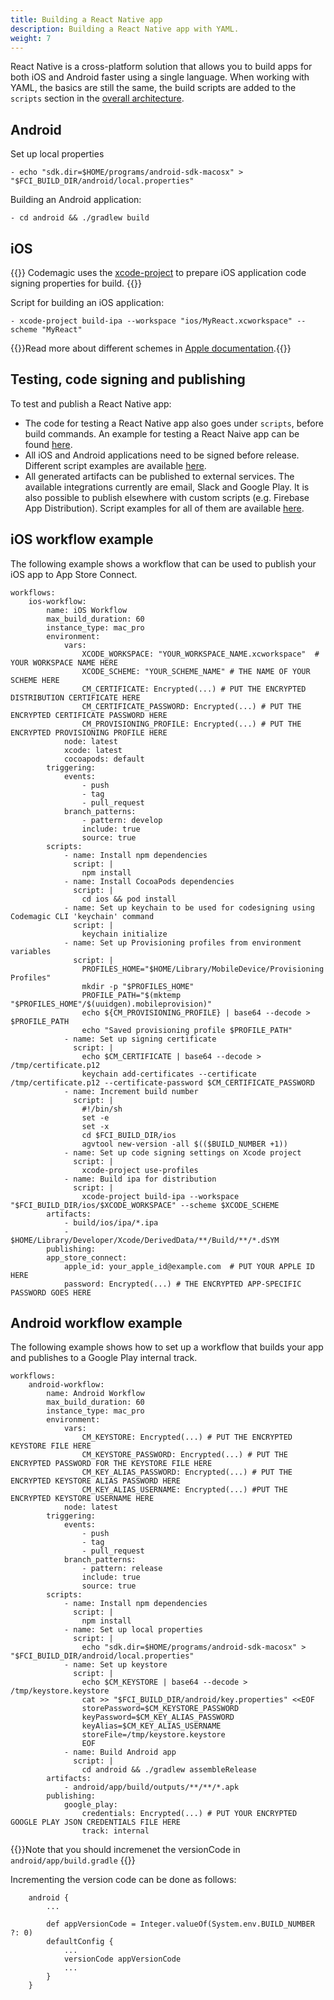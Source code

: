 ```yaml
---
title: Building a React Native app
description: Building a React Native app with YAML.
weight: 7
---
```


React Native is a cross-platform solution that allows you to build apps for both iOS and Android faster using a single language. When working with YAML, the basics are still the same, the build scripts are added to the `scripts` section in the [overall architecture](../yaml/yaml/#template).

## Android

Set up local properties

    - echo "sdk.dir=$HOME/programs/android-sdk-macosx" > "$FCI_BUILD_DIR/android/local.properties"

Building an Android application:

    - cd android && ./gradlew build

## iOS

{{<notebox>}}
Codemagic uses the [xcode-project](https://github.com/codemagic-ci-cd/cli-tools/blob/master/docs/xcode-project/README.md#xcode-project) to prepare iOS application code signing properties for build.
{{</notebox>}}

Script for building an iOS application:

    - xcode-project build-ipa --workspace "ios/MyReact.xcworkspace" --scheme "MyReact"

{{<notebox>}}Read more about different schemes in [Apple documentation](https://help.apple.com/xcode/mac/current/#/dev0bee46f46).{{</notebox>}} 

## Testing, code signing and publishing

To test and publish a React Native app:

* The code for testing a React Native app also goes under `scripts`, before build commands. An example for testing a React Naive app can be found [here](../yaml/testing/#react-native-unit-test).
* All iOS and Android applications need to be signed before release. Different script examples are available [here](../yaml/distribution/).
* All generated artifacts can be published to external services. The available integrations currently are email, Slack and Google Play. It is also possible to publish elsewhere with custom scripts (e.g. Firebase App Distribution). Script examples for all of them are available [here](../yaml/distribution/#publishing).

## iOS workflow example

The following example shows a workflow that can be used to publish your iOS app to App Store Connect.

    workflows:
        ios-workflow:
            name: iOS Workflow
            max_build_duration: 60
            instance_type: mac_pro
            environment:
                vars:
                    XCODE_WORKSPACE: "YOUR_WORKSPACE_NAME.xcworkspace"  # YOUR WORKSPACE NAME HERE
                    XCODE_SCHEME: "YOUR_SCHEME_NAME" # THE NAME OF YOUR SCHEME HERE
                    CM_CERTIFICATE: Encrypted(...) # PUT THE ENCRYPTED DISTRIBUTION CERTIFICATE HERE
                    CM_CERTIFICATE_PASSWORD: Encrypted(...) # PUT THE ENCRYPTED CERTIFICATE PASSWORD HERE
                    CM_PROVISIONING_PROFILE: Encrypted(...) # PUT THE ENCRYPTED PROVISIONING PROFILE HERE
                node: latest
                xcode: latest
                cocoapods: default
            triggering:
                events:
                    - push
                    - tag
                    - pull_request
                branch_patterns:
                    - pattern: develop
                    include: true
                    source: true
            scripts:
                - name: Install npm dependencies
                  script: |
                    npm install
                - name: Install CocoaPods dependencies
                  script: |
                    cd ios && pod install
                - name: Set up keychain to be used for codesigning using Codemagic CLI 'keychain' command
                  script: |
                    keychain initialize
                - name: Set up Provisioning profiles from environment variables
                  script: |
                    PROFILES_HOME="$HOME/Library/MobileDevice/Provisioning Profiles"
                    mkdir -p "$PROFILES_HOME"
                    PROFILE_PATH="$(mktemp "$PROFILES_HOME"/$(uuidgen).mobileprovision)"
                    echo ${CM_PROVISIONING_PROFILE} | base64 --decode > $PROFILE_PATH
                    echo "Saved provisioning profile $PROFILE_PATH"
                - name: Set up signing certificate
                  script: |
                    echo $CM_CERTIFICATE | base64 --decode > /tmp/certificate.p12
                    keychain add-certificates --certificate /tmp/certificate.p12 --certificate-password $CM_CERTIFICATE_PASSWORD
                - name: Increment build number
                  script: |
                    #!/bin/sh
                    set -e
                    set -x
                    cd $FCI_BUILD_DIR/ios
                    agvtool new-version -all $(($BUILD_NUMBER +1))
                - name: Set up code signing settings on Xcode project
                  script: |
                    xcode-project use-profiles
                - name: Build ipa for distribution
                  script: |
                    xcode-project build-ipa --workspace "$FCI_BUILD_DIR/ios/$XCODE_WORKSPACE" --scheme $XCODE_SCHEME
            artifacts:
                - build/ios/ipa/*.ipa
                - $HOME/Library/Developer/Xcode/DerivedData/**/Build/**/*.dSYM            
            publishing:
            app_store_connect:                 
                apple_id: your_apple_id@example.com  # PUT YOUR APPLE ID HERE
                password: Encrypted(...) # THE ENCRYPTED APP-SPECIFIC PASSWORD GOES HERE


## Android workflow example

The following example shows how to set up a workflow that builds your app and publishes to a Google Play internal track.

    workflows:
        android-workflow:
            name: Android Workflow
            max_build_duration: 60
            instance_type: mac_pro
            environment:
                vars:
                    CM_KEYSTORE: Encrypted(...) # PUT THE ENCRYPTED KEYSTORE FILE HERE
                    CM_KEYSTORE_PASSWORD: Encrypted(...) # PUT THE ENCRYPTED PASSWORD FOR THE KEYSTORE FILE HERE
                    CM_KEY_ALIAS_PASSWORD: Encrypted(...) # PUT THE ENCRYPTED KEYSTORE ALIAS PASSWORD HERE
                    CM_KEY_ALIAS_USERNAME: Encrypted(...) #PUT THE ENCRYPTED KEYSTORE USERNAME HERE
                node: latest
            triggering:
                events:
                    - push
                    - tag
                    - pull_request
                branch_patterns:
                    - pattern: release
                    include: true
                    source: true
            scripts:
                - name: Install npm dependencies
                  script: |
                    npm install
                - name: Set up local properties
                  script: |
                    echo "sdk.dir=$HOME/programs/android-sdk-macosx" > "$FCI_BUILD_DIR/android/local.properties"
                - name: Set up keystore
                  script: |
                    echo $CM_KEYSTORE | base64 --decode > /tmp/keystore.keystore
                    cat >> "$FCI_BUILD_DIR/android/key.properties" <<EOF
                    storePassword=$CM_KEYSTORE_PASSWORD
                    keyPassword=$CM_KEY_ALIAS_PASSWORD
                    keyAlias=$CM_KEY_ALIAS_USERNAME
                    storeFile=/tmp/keystore.keystore
                    EOF
                - name: Build Android app
                  script: |
                    cd android && ./gradlew assembleRelease
            artifacts:
                - android/app/build/outputs/**/**/*.apk
            publishing:
                google_play:
                    credentials: Encrypted(...) # PUT YOUR ENCRYPTED GOOGLE PLAY JSON CREDENTIALS FILE HERE
                    track: internal

    
{{<notebox>}}Note that you should incremenet the versionCode in `android/app/build.gradle` {{</notebox>}}

Incrementing the version code can be done as follows:

```
    android {
        ...
        
        def appVersionCode = Integer.valueOf(System.env.BUILD_NUMBER ?: 0)
        defaultConfig {
            ...
            versionCode appVersionCode
            ...
        }
    }
```